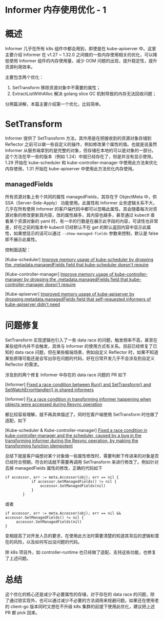 # Informer 内存使用优化 - 1


# 概述

Informer 几乎在所有 k8s 组件中都会用到，即使是在 kube-apiserver 中。这里主要介绍 Informer 在 v1.27 ~ 1.32.0 之间做的一些内存使用相关的优化，可以降低使用 Informer 组件的内存使用量，减少 OOM 问题的出现，提升稳定性，提升资源利用效率。

主要包含两个优化：

1. SetTransform 移除资源对象中不需要的属性；
2. ExtractListWithAlloc 解决 golang slice GC 机制导致的内存无法回收问题；

分两篇讲解，本篇主要介绍第一个优化，比较简单。

# SetTransform

Informer 提供了 SetTransform 方法，其作用是在把接收到的资源对象存储到 Reflector 之前可以做一些自定义的操作，例如修改某个属性的值。也就是说虽然 Informer 从服务端拿到的是完整的对象，但存储在本地的可以是对象的一部分。这个方法在早一些的版本（例如 1.24）中就已经存在了，但是并没有显示使用。1.29 开始在 kube-scheduler 和 kube-controller-manager 中使用此方法来优化内存使用，1.31 开始在 kube-apiserver 中使用此方法优化内存使用。

## managedFields

所有资源对象上有个共同的属性 managedFields，其存在于 ObjectMeta 中，供 SSA（Server-Side-Apply） 功能使用。此属性和 Informer 业务逻辑关系不大，几乎在所有使用 Informer 的客户端代码中都可以忽略此属性。其会随着每次对资源对象的修改更新其内容，改的属性越多，其内容也越多，甚至通过 kubectl 查看某个资源对象的 yaml 时，有一半的行数是在展示此字段的内容，可读性也非常差，好在之前的版本中 kubectl 已经默认不在 get 的默认返回内容中显示此属性，如果想显示的话可以通过 `--show-managed-fields` 参数来控制，默认是 false 即不展示此属性。

控制面适配：

[Kube-scheduler] [Improve memory usage of kube-scheduler by dropping the .metadata.managedFields field that kube-scheduler doesn't require](https://github.com/kubernetes/kubernetes/pull/119556)

[Kube-controller-manager] [Improve memory usage of kube-controller-manager by dropping the .metadata.managedFields field that kube-controller-manager doesn't require](https://github.com/kubernetes/kubernetes/pull/118455)

[Kube-apiserver] [Improved memory usage of kube-apiserver by dropping.metadata.managedFields field that self-requested informers of kube-apiserver didn't need](https://github.com/kubernetes/kubernetes/pull/124667)

# 问题修复

SetTransform 实现逻辑也引入了一些 data race 的问题，触发频率不高，甚至在某些组件内并不会触发，具体与 Informer 的使用方式有关系。目前已经修复了已知的 data race 问题，但在某些极端场景，例如自定义 Reflector 时，如果不知道某些原理可能还是会写出存在问题的代码，好在日常开发几乎不会涉及到自定义 Reflector 的需求。

涉及到的两个修复 Informer 中存在的 data race 问题的 PR 如下

[Informer] [Fixed a race condition between Run() and SetTransform() and SetWatchErrorHandler() in shared informers](https://github.com/kubernetes/kubernetes/pull/117870)

[Informer] [Fix a race condition in transforming informer happening when objects were accessed during Resync operation](https://github.com/kubernetes/kubernetes/pull/124344) 

都比较容易理解，就不再具体描述了。同时在客户端使用 SetTransform 时也做了适配，如下

[Kube-scheduler & Kube-controller-manager] [Fixed a race condition in kube-controller-manager and the scheduler, caused by a bug in the transforming informer during the Resync operation, by making the transforming function idempotent](https://github.com/kubernetes/kubernetes/pull/124352)

总结下就是客户端想对某个对象做一些属性修改时，需要判断下传进来的对象是否已经符合预期，符合的话就不需要再调用 SetTransform 来进行修改了。例如针对去掉 managedFields 属性的修改，正确的代码如下

```golang
if accessor, err := meta.Accessor(obj); err == nil {
			if accessor.GetManagedFields() != nil {
				accessor.SetManagedFields(nil)
			}
		}
```

或者

```golang
if accessor, err := meta.Accessor(obj); err == nil && accessor.GetManagedFields() != nil {
	 accessor.SetManagedFields(nil)
}
```

变相提高了对开发人员的要求，在使用此方法时需要清楚的知道其背后的逻辑和潜在的风险，以及如何写出没问题的代码。

除 k8s 项目外，如 controller-runtime 也已经做了适配，支持这些功能，也修复了上述问题。

# 总结

这个优化的核心还是减少不必要属性的存储，对于存在的 data race 的问题，除了通过锁实现外，也可以通过减少不必要的方法调用来规避问题。如果还在使用老的 client-go 版本同时又想在不升级 k8s 集群的前提下使用此优化，建议把上述 PR 都 pick 回来。

